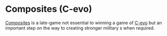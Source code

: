 # Composites (C-evo)

[Composites](Composites) is a late-game not essential to winning a game of [C-evo](C-evo) but an important step on the way to creating stronger military s when required.